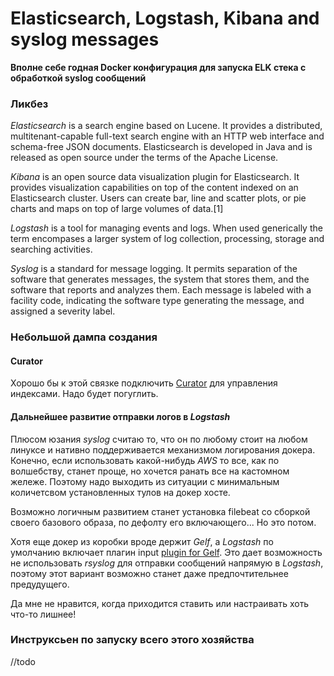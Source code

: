 # Elasticsearch, Logstash, Kibana and syslog messages

**Вполне себе годная Docker конфигурация для запуска ELK стека с обработкой syslog сообщений**

### Ликбез

*Elasticsearch* is a search engine based on Lucene. It provides a distributed, multitenant-capable full-text search engine with an HTTP web interface and schema-free JSON documents. Elasticsearch is developed in Java and is released as open source under the terms of the Apache License. 

*Kibana* is an open source data visualization plugin for Elasticsearch. It provides visualization capabilities on top of the content indexed on an Elasticsearch cluster. Users can create bar, line and scatter plots, or pie charts and maps on top of large volumes of data.[1]

*Logstash* is a tool for managing events and logs. When used generically the term encompases a larger system of log collection, processing, storage and searching activities.

*Syslog* is a standard for message logging. It permits separation of the software that generates messages, the system that stores them, and the software that reports and analyzes them. Each message is labeled with a facility code, indicating the software type generating the message, and assigned a severity label.

### Небольшой дампа создания 

#### Curator

Хорошо бы к этой связке подключить [Curator](https://github.com/elastic/curator) для управления индексами. Надо будет погуглить.

#### Дальнейшее развитие отправки логов в *Logstash*

Плюсом юзания *syslog* считаю то, что он по любому стоит на любом линуксе и нативно поддерживается механизмом логирования докера.
Конечно, если использовать какой-нибудь *AWS* то все, как по волшебству, станет проще, но хочется ранать все на кастомном жележе. 
Поэтому надо выходить из ситуации с минимальным количетсвом установленных тулов на докер хосте.

Возможно логичным развитием станет установка filebeat со сборкой своего базового образа, по дефолту его включающего... Но это потом.

Хотя еще докер из коробки вроде держит *Gelf*, а *Logstash* по умолчанию включает плагин input [plugin for Gelf](https://www.elastic.co/guide/en/logstash/current/plugins-inputs-gelf.html).
Это дает возможность не использовать *rsyslog* для отправки сообщений напрямую в *Logstash*, поэтому этот вариант возможно станет даже предпочтительнее предудущего.

Да мне не нравится, когда приходится ставить или настраивать хоть что-то лишнее!

### Инструксьен по запуску всего этого хозяйства

//todo